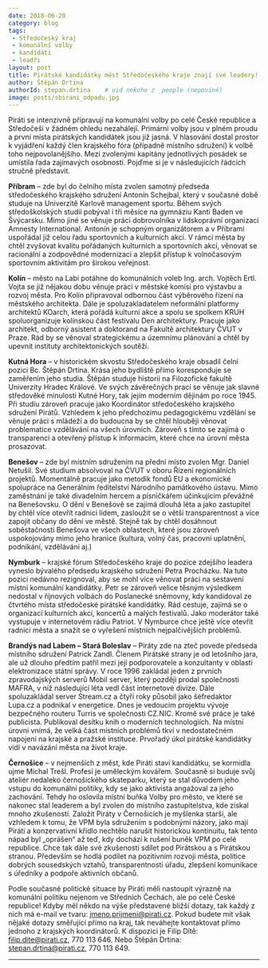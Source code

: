 ```yaml
---
date: 2018-06-20
category: blog
tags:
 - Středočeský kraj
 - komunální volby
 - kandidáti
 - leadři
layout: post
title: Pirátské kandidátky měst Středočeského kraje znají své leadery!
author: Štěpán Drtina
authorId: stepan.drtina    # uid nekoho z _people (nepoviné)
image: posts/sbirani_odpadu.jpg
---
```


Piráti se intenzivně připravují na komunální volby po celé České republice a Středočeši v žádném ohledu nezahálejí. Primární volby jsou v plném proudu a první místa pirátských kandidátek jsou již jasná. V hlasování dostal prostor k vyjádření každý člen krajského fóra (případně místního sdružení) k volbě toho nejpovolanějšího. Mezi zvolenými kapitány jednotlivých posádek se umístila řada zajímavých osobností. Pojďme si je v následujících řádcích stručně představit.

**Příbram** – zde byl do čelního místa zvolen samotný předseda středočeského krajského sdružení Antonín Schejbal, který v současné době studuje na Univerzitě Karlově management sportu. Během svých středoškolských studií pobýval i tři měsíce na gymnáziu Kanti Baden ve Švýcarsku. Mimo jiné se věnuje práci dobrovolníka v lidskoprávní organizaci Amnesty International. Antonín je schopným organizátorem a v Příbrami uspořádal již celou řadu sportovních a kulturních akcí. V rámci města by chtěl zvyšovat kvalitu pořádaných kulturních a sportovních akcí, věnovat se racionální a zodpovědné modernizaci a zlepšit přístup k volnočasovým sportovním aktivitám pro širokou veřejnost.

**Kolín** – město na Labi potáhne do komunálních voleb Ing. arch. Vojtěch Ertl. Vojta se již nějakou dobu věnuje práci v městské komisi pro výstavbu a rozvoj města. Pro Kolín připravoval odbornou část výběrového řízení na městského architekta. Dále je spoluzakladatelem neformální platformy architektů KOarch, která pořádá kulturní akce a spolu se spolkem KRUH spoluorganizuje kolínskou část festivalu Den architektury. Pracuje jako architekt, odborný asistent a doktorand na Fakultě architektury ČVUT v Praze. Rád by se věnoval strategickému a územnímu plánování a chtěl by upevnit instituty architektonických soutěží.

**Kutná Hora** – v historickém skvostu Středočeského kraje obsadil čelní pozici Bc. Štěpán Drtina. Krása jeho bydliště přímo koresponduje se zaměřením jeho studia. Štěpán studuje historii na Filozofické fakultě Univerzity Hradec Králové. Ve svých závěrečných prací se věnuje jak slavné středověké minulosti Kutné Hory, tak jejím moderním dějinám po roce 1945. Při studiu zároveň pracuje jako Koordinátor středočeského krajského sdružení Pirátů. Vzhledem k jeho předchozímu pedagogickému vzdělání se věnuje práci s mládeží a do budoucna by se chtěl hlouběji věnovat problematice vzdělávání na všech úrovních. Zároveň s tímto se zajímá o transparenci a otevřený přístup k informacím, které chce na úrovni města prosazovat.

**Benešov** – zde byl místním sdružením na přední místo zvolen Mgr. Daniel Netušil. Své studium absolvoval na ČVUT v oboru Řízení regionálních projektů. Momentálně pracuje jako metodik fondů EU a ekonomické spolupráce na Generálním ředitelství Národního památkového ústavu. Mimo zaměstnání je také divadelním hercem a písničkářem účinkujícím převážně na Benešovsku. O dění v Benešově se zajímá dlouhá léta a jako zastupitel by chtěl více otevřít radnici lidem, zasloužit se o větší transparentnost a více zapojit občany do dění ve městě. Stejně tak by chtěl dosáhnout soběstačnosti Benešova ve všech oblastech, které jsou zároveň uspokojovány mimo jeho hranice (kultura, volný čas, pracovní uplatnění, podnikání, vzdělávání aj.)

**Nymburk** – krajské fórum Středočeského kraje do pozice zdejšího leadera vyneslo bývalého předsedu krajského sdružení Petra Procházku. Na tuto pozici nedávno rezignoval, aby se mohl více věnovat práci na sestavení místní komunální kandidátky. Petr se zároveň velice těsným výsledkem nedostal v říjnových volbách do Poslanecké sněmovny, kdy kandidoval ze čtvrtého místa středočeské pirátské kandidátky. Rád cestuje, zajímá se o organizaci kulturních akcí, koncertů a malých festivalů. Jako moderátor také vystupuje v internetovém rádiu Patriot. V Nymburce chce ještě více otevřít radnici města a snažit se o vyřešení místních nejpalčivějších problémů.
	
**Brandýs nad Labem – Stará Boleslav** – Piráty zde na zteč povede předseda místního sdružení Patrick Zandl. Členem Pirátské strany je od letošního jara, ale už dlouho předtím patřil mezi její podporovatele a konzultanty v oblasti elektronizace státní správy. V roce 1996 zakládal jeden z prvních zpravodajských serverů Mobil server, který později prodal společnosti MAFRA, v níž následující léta vedl část internetové divize. Dále spoluzakládal server Stream.cz a čtyři roky působil jako šéfredaktor Lupa.cz a podnikal v energetice. Dnes je vedoucím projektu vývoje bezpečného routeru Turris ve společnosti CZ.NIC. Kromě své práce je také publicista. Publikoval desítku knih o moderních technologiích. Na místní úrovni vnímá, že velká část místních problémů tkví v nedostatečném napojení na krajské a pražské instituce. Prvořadý úkol pirátské kandidátky vidí v navázání města na život kraje.
	
**Černošice** – v nejmenších z měst, kde Piráti staví kandidátku, se kormidla ujme Michal Trešl. Profesí je uměleckým kovářem. Současně si buduje svůj ateliér nedaleko černošického skateparku, který se stal důvodem jeho vstupu do komunální politiky, kdy se jako aktivista angažoval za jeho zachování. Tehdy ho oslovila místní buňka Volby pro město, ve které se nakonec stal leaderem a byl zvolen do místního zastupitelstva, kde získal mnoho zkušeností. Založit Piráty v Černošicích je myšlenka starší, ale vzhledem k tomu, že VPM byla sdružením s podobnými názory, jako mají Piráti a konzervativní křídlo nechtělo narušit historickou kontinuitu, tak tento nápad byl „oprášen“ až teď, kdy dochází k rušení buněk VPM po celé republice. Chce tak dále své zkušenosti sdílet pod Pirátskou a s Pirátskou stranou. Především se hodlá podílet na pozitivním rozvoji města, politice dobrých sousedských vztahů, transparentnosti úřadu, zlepšení komunikace s úředníky a podpoře aktivních občanů.
	
  Podle současné politické situace by Piráti měli nastoupit výrazně na komunální politiku nejenom ve Středních Čechách, ale po celé České republice! Kdyby měl někdo na výše představené bližší dotazy, tak každý z nich má e-mail ve tvaru: jmeno.prijmeni@pirati.cz. Pokud budete mít však nějaké dotazy směřující přímo na kraj, tak neváhejte kontaktovat přímo jednoho z krajských koordinátorů. K dispozici je Filip Dítě: filip.dite@pirati.cz, 770 113 646. Nebo Štěpán Drtina: stepan.drtina@pirati.cz, 770 113 649.


- - -
